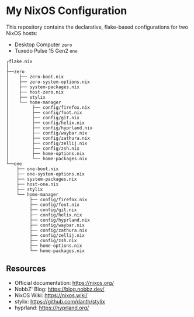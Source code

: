 # My NixOS Configuration

This repository contains the declarative, flake-based configurations for two NixOS hosts:
 - Desktop Computer `zero`
 - Tuxedo Pulse 15 Gen2 `one`

```
┌flake.nix
│
├──zero
│    ├── zero-boot.nix
│    ├── zero-system-options.nix
│    ├── system-packages.nix
│    ├── host-zero.nix
│    ├── stylix 
│    └── home-manager
│         ├── config/firefox.nix
│         ├── config/foot.nix
│         ├── config/git.nix
│         ├── config/helix.nix
│         ├── config/hyprland.nix
│         ├── config/waybar.nix
│         ├── config/zathura.nix
│         ├── config/zellij.nix
│         ├── config/zsh.nix
│         ├── home-options.nix
│         └── home-packages.nix
└──one
    ├── one-boot.nix
    ├── one-system-options.nix
    ├── system-packages.nix
    ├── host-one.nix
    ├── stylix 
    └── home-manager
         ├── config/firefox.nix
         ├── config/foot.nix
         ├── config/git.nix
         ├── config/helix.nix
         ├── config/hyprland.nix
         ├── config/waybar.nix
         ├── config/zathura.nix
         ├── config/zellij.nix
         ├── config/zsh.nix
         ├── home-options.nix
         └── home-packages.nix
```

## Resources

- Official documentation: https://nixos.org/
- NobbZ' Blog: https://blog.nobbz.dev/
- NixOS Wiki: https://nixos.wiki/
- stylix: https://github.com/danth/stylix
- hyprland: https://hyprland.org/
